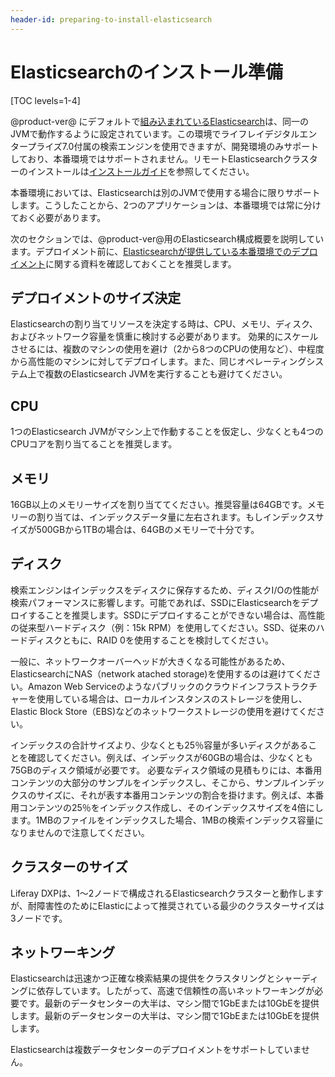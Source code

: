 ```yaml
---
header-id: preparing-to-install-elasticsearch
---
```


# Elasticsearchのインストール準備

[TOC levels=1-4]

@product-ver@ にデフォルトで[組み込まれているElasticsearch](/docs/7-1/deploy/-/knowledge_base/d/configuring-elasticsearch-for-liferay-0#embedded-vs-remote-operation-mode)は、同一のJVMで動作するように設定されています。この環境でライフレイデジタルエンタープライズ7.0付属の検索エンジンを使用できますが、開発環境のみサポートしており、本番環境ではサポートされません。リモートElasticsearchクラスターのインストールは[インストールガイド](/discover/deployment/-/knowledge_base/7-1/installing-elasticsearch)を参照してください。

本番環境においては、Elasticsearchは別のJVMで使用する場合に限りサポートします。こうしたことから、2つのアプリケーションは、本番環境では常に分けておく必要があります。 

次のセクションでは、@product-ver@用のElasticsearch構成概要を説明しています。デプロイメント前に、[Elasticsearchが提供している本番環境でのデプロイメント](https://www.elastic.co/guide/en/elasticsearch/guide/current/index.html)に関する資料を確認しておくことを推奨します。

## デプロイメントのサイズ決定

Elasticsearchの割り当てリソースを決定する時は、CPU、メモリ、ディスク、およびネットワーク容量を慎重に検討する必要があります。
効果的にスケールさせるには、複数のマシンの使用を避け（2から8つのCPUの使用など）、中程度から高性能のマシンに対してデプロイします。また、同じオペレーティングシステム上で複数のElasticsearch JVMを実行することも避けてください。


## CPU

1つのElasticsearch JVMがマシン上で作動することを仮定し、少なくとも4つのCPUコアを割り当てることを推奨します。

## メモリ

16GB以上のメモリーサイズを割り当ててください。推奨容量は64GBです。メモリーの割り当ては、インデックスデータ量に左右されます。もしインデックスサイズが500GBから1TBの場合は、64GBのメモリーで十分です。

## ディスク

検索エンジンはインデックスをディスクに保存するため、ディスクI/Oの性能が検索パフォーマンスに影響します。可能であれば、SSDにElasticsearchをデプロイすることを推奨します。SSDにデプロイすることができない場合は、高性能の従来型ハードディスク（例：15k RPM）を使用してください。SSD、従来のハードディスクともに、RAID 0を使用することを検討してください。

一般に、ネットワークオーバーヘッドが大きくなる可能性があるため、ElasticsearchにNAS（network atached storage)を使用するのは避けてください。Amazon Web Serviceのようなパブリックのクラウドインフラストラクチャーを使用している場合は、ローカルインスタンスのストレージを使用し、Elastic Block Store（EBS)などのネットワークストレージの使用を避けてください。

インデックスの合計サイズより、少なくとも25％容量が多いディスクがあることを確認してください。例えば、インデックスが60GBの場合は、少なくとも75GBのディスク領域が必要です。
必要なディスク領域の見積もりには、本番用コンテンツの大部分のサンプルをインデックスし、そこから、サンプルインデックスのサイズに、それが表す本番用コンテンツの割合を掛けます。例えば、本番用コンテンツの25％をインデックス作成し、そのインデックスサイズを4倍にします。1MBのファイルをインデックスした場合、1MBの検索インデックス容量になりませんので注意してください。

## クラスターのサイズ

Liferay DXPは、1〜2ノードで構成されるElasticsearchクラスターと動作しますが、耐障害性のためにElasticによって推奨されている最少のクラスターサイズは3ノードです。

## ネットワーキング

Elasticsearchは迅速かつ正確な検索結果の提供をクラスタリングとシャーディングに依存しています。したがって、高速で信頼性の高いネットワーキングが必要です。最新のデータセンターの大半は、マシン間で1GbEまたは10GbEを提供します。最新のデータセンターの大半は、マシン間で1GbEまたは10GbEを提供します。

Elasticsearchは複数データセンターのデプロイメントをサポートしていません。

